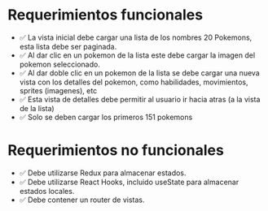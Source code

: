 # Requerimientos funcionales

- :white_check_mark: La vista inicial debe cargar una lista de los nombres 20 Pokemons, esta lista debe ser paginada.
- :white_check_mark: Al dar clic en un pokemon de la lista este debe cargar la imagen del pokemon seleccionado.
- :white_check_mark: Al dar doble clic en un pokemon de la lista se debe cargar una nueva vista con los detalles del pokemon, como habilidades, movimientos, sprites (imagenes), etc
- :white_check_mark: Esta vista de detalles debe permitir al usuario ir hacia atras (a la vista de la lista)
-  :white_check_mark: Solo se deben cargar los primeros 151 pokemons

# Requerimientos no funcionales

- :white_check_mark: Debe utilizarse Redux para almacenar estados.
- :white_check_mark: Debe utilizarse React Hooks, incluido useState para almacenar estados locales.
- :white_check_mark: Debe contener un router de vistas.
